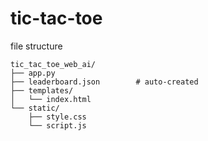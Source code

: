 # tic-tac-toe
file structure
```
tic_tac_toe_web_ai/
├── app.py
├── leaderboard.json        # auto-created
├── templates/
│   └── index.html
└── static/
    ├── style.css
    └── script.js
```
